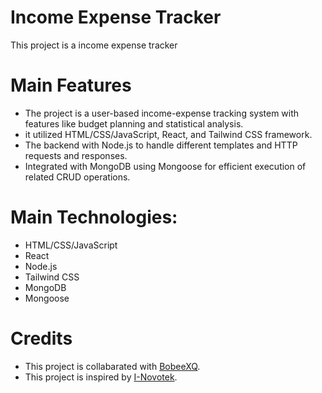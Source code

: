 # Income Expense Tracker
This project is a income expense tracker

# Main Features
* The project is a user-based income-expense tracking system with features like budget planning and statistical analysis.
* it utilized HTML/CSS/JavaScript, React, and Tailwind CSS framework.
*	The backend with Node.js to handle different templates and HTTP requests and responses.
*	Integrated with MongoDB using Mongoose for efficient execution of related CRUD operations.


# Main Technologies:
* HTML/CSS/JavaScript
* React
* Node.js
* Tailwind CSS
* MongoDB
* Mongoose

# Credits
* This project is collabarated with [BobeeXQ](https://github.com/BobeeXQ).
* This project is inspired by [I-Novotek](https://www.inovotekacademy.com).
